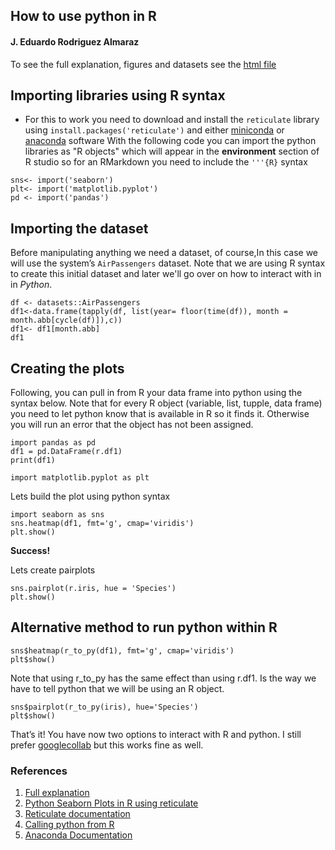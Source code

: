 
## How to use python in R

#### J. Eduardo Rodriguez Almaraz


To see the full explanation, figures and datasets see the [html file](https://github.com/eduardorod1229/Notes-and-tutorials/blob/master/How-to-use-python-in-R.md)

## Importing libraries using R syntax

* For this to work you need to download and install the `reticulate` library using `install.packages('reticulate')` and either [miniconda](https://docs.conda.io/en/latest/miniconda.html) or [anaconda](https://www.anaconda.com) software
With the following code you can import the python libraries as "R objects" which will appear in the **environment** section of R studio so for an RMarkdown you need to include the `'''{R}` syntax

```{r include=TRUE}
sns<- import('seaborn')
plt<- import('matplotlib.pyplot')
pd <- import('pandas')
```
## Importing the dataset

Before manipulating anything we need a dataset, of course,In this case we will use the system’s `AirPassengers` dataset. Note that we are using R syntax to create this initial dataset and later we'll go over on how to interact with in in *Python*.

```{r}
df <- datasets::AirPassengers
df1<-data.frame(tapply(df, list(year= floor(time(df)), month = month.abb[cycle(df)]),c))
df1<- df1[month.abb]
df1
```



## Creating the plots

Following, you can pull in from R your data frame into python using the syntax below. Note that for every R object (variable, list, tupple, data frame) you need to let python know that is available in R so it finds it. Otherwise you will run an error that the object has not been assigned.


```{python}
import pandas as pd
df1 = pd.DataFrame(r.df1)
print(df1)
```

```{python}
import matplotlib.pyplot as plt
```

Lets build the plot using python syntax
```{python}
import seaborn as sns
sns.heatmap(df1, fmt='g', cmap='viridis')
plt.show()
```

**Success!**

Lets create pairplots

```{python}
sns.pairplot(r.iris, hue = 'Species')
plt.show()
```
## Alternative method to run python within R


```{r evaluate=FALSE, include=TRUE}
sns$heatmap(r_to_py(df1), fmt='g', cmap='viridis')
plt$show()
```
Note that using r_to_py has the same effect than using r.df1. Is the way we have to tell python that we will be using an R object.
```{r evaluate=FALSE, include=TRUE}
sns$pairplot(r_to_py(iris), hue='Species')
plt$show()
```

That’s it! You have now two options to interact with R and python. I still prefer [googlecollab](colab.research.google.com) but this works fine as well.

### References

1. [Full explanation](https://github.com/eduardorod1229/Notes-and-tutorials/blob/master/How-to-use-python-in-R.md)
1. [Python Seaborn Plots in R using reticulate](https://towardsdatascience.com/python-seaborn-plots-in-r-using-reticulate-fb59cebf61a7)
1. [Reticulate documentation](https://www.rdocumentation.org/packages/reticulate/versions/1.16)
1. [Calling python from R](https://cran.r-project.org/web/packages/reticulate/vignettes/calling_python.html)
1. [Anaconda Documentation](https://docs.anaconda.com/)
